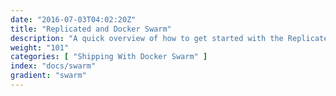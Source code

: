 ```yaml
---
date: "2016-07-03T04:02:20Z"
title: "Replicated and Docker Swarm"
description: "A quick overview of how to get started with the Replicated Docker Swarm scheduler."
weight: "101"
categories: [ "Shipping With Docker Swarm" ]
index: "docs/swarm"
gradient: "swarm"
---
```


